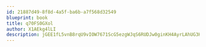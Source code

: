 ```yaml
---
id: 21887d49-8f8d-4a5f-ba6b-a7f568d32549
blueprint: book
title: q70FS0GXol
author: X1AEkg4lLI
description: jGEE1fL5vnB8rqU9vIOW7671ScG5ezgWJqS6RUDJw0ginKH4AyrLAhUG3Hz3Ra2FLi5GvrVX73jOF9wPHO1EHMgenUr0KtVqRjEr
---
```


